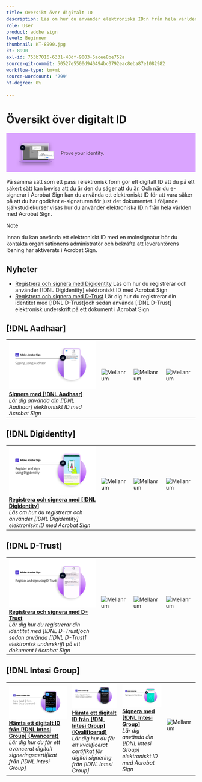 ```yaml
---
title: Översikt över digitalt ID
description: Läs om hur du använder elektroniska ID:n från hela världen med Acrobat Sign
role: User
product: adobe sign
level: Beginner
thumbnail: KT-8990.jpg
kt: 8990
exl-id: 753b7016-6331-40df-9003-5acee8be752a
source-git-commit: 50527e5500d940494bc0792eac8eba87e1082982
workflow-type: tm+mt
source-wordcount: '299'
ht-degree: 0%

---
```


# Översikt över digitalt ID

![Signera digital ID-bild](../assets/Hero-DigitalID.png)

På samma sätt som ett pass i elektronisk form gör ett digitalt ID att du på ett säkert sätt kan bevisa att du är den du säger att du är. Och när du e-signerar i Acrobat Sign kan du använda ett elektroniskt ID för att vara säker på att du har godkänt e-signaturen för just det dokumentet. I följande självstudiekurser visas hur du använder elektroniska ID:n från hela världen med Acrobat Sign.

>[!NOTE]
>
>Innan du kan använda ett elektroniskt ID med en molnsignatur bör du kontakta organisationens administratör och bekräfta att leverantörens lösning har aktiverats i Acrobat Sign.

## Nyheter

* [Registrera och signera med Digidentity](digidentity-sign.md)
Läs om hur du registrerar och använder [!DNL Digidentity] elektroniskt ID med Acrobat Sign
* [Registrera och signera med D-Trust](d-trust.md)
Lär dig hur du registrerar din identitet med [!DNL D-Trust]och sedan använda [!DNL D-Trust] elektronisk underskrift på ett dokument i Acrobat Sign

## [!DNL Aadhaar]

<table style="table-layout:fixed">
<tr>
 <td>
    <a href="aadhaar-sign.md">
      <img alt="Signera med [!DNL Aadhaar]" src="assets/Aadhaarsign_1280.png" />
    </a>
    <div>
    <a href="aadhaar-sign.md"><strong>Signera med [!DNL Aadhaar]</strong></a>
    </div>
    <em>Lär dig använda din [!DNL Aadhaar] elektroniskt ID med Acrobat Sign</em>
    <br>
  </td>
  <td>
    <img alt="Mellanrum" src="../assets/Whitespacer.png" />
    <div>
    <br>
  </td>
  <td>
    <img alt="Mellanrum" src="../assets/Whitespacer.png" />
    <div>
    <br>
  </td>
  <td>
    <img alt="Mellanrum" src="../assets/Whitespacer.png" />
    <div>
    <br>
  </td>
</tr>
</table>

## [!DNL Digidentity]

<table style="table-layout:fixed">
<tr>
  <td>
    <a href="digidentity-sign.md">
      <img alt="Registrera och signera med en [!DNL Digidentity] digitalt ID" src="assets/Digidentitysign_1280.png" />
    </a>
    <div>
    <a href="digidentity-sign.md"><strong>Registrera och signera med [!DNL Digidentity]</strong></a>
    </div>
    <em>Läs om hur du registrerar och använder [!DNL Digidentity] elektroniskt ID med Acrobat Sign</em>
    <br>
  </td>
  <td>
    <img alt="Mellanrum" src="../assets/Whitespacer.png" />
    <div>
    <br>
  </td>
  <td>
    <img alt="Mellanrum" src="../assets/Whitespacer.png" />
    <div>
    <br>
  </td>
  <td>
    <img alt="Mellanrum" src="../assets/Whitespacer.png" />
    <div>
    <br>
  </td>
</tr>
</table>

## [!DNL D-Trust]

<table style="table-layout:fixed">
<tr>
  <td>
    <a href="d-trust.md">
      <img alt="Registrera och signera med D-Trust" src="assets/Dtrust.png" />
    </a>
    <div>
    <a href="d-trust.md"><strong>Registrera och signera med D-Trust</strong></a>
    </div>
    <em>Lär dig hur du registrerar din identitet med [!DNL D-Trust]och sedan använda [!DNL D-Trust] elektronisk underskrift på ett dokument i Acrobat Sign</em>
    <br>
  </td>
  <td>
    <img alt="Mellanrum" src="../assets/Whitespacer.png" />
    <div>
    <br>
  </td>
  <td>
    <img alt="Mellanrum" src="../assets/Whitespacer.png" />
    <div>
    <br>
  </td>
  <td>
    <img alt="Mellanrum" src="../assets/Whitespacer.png" />
    <div>
    <br>
  </td>
  </tr>
  </table>

## [!DNL Intesi Group]

<table style="table-layout:fixed">
<tr>
  <td>
    <a href="intesi-advanced.md">
      <img alt="Hämta ett digitalt ID från Intesi Group (avancerat)" src="assets/IntesiAdvanced_1280.png" />
    </a>
    <div>
    <a href="intesi-advanced.md"><strong>Hämta ett digitalt ID från [!DNL Intesi Group] (Avancerat)</strong></a>
    </div>
    <em>Lär dig hur du får ett avancerat digitalt signeringscertifikat från [!DNL Intesi Group]</em>
    <br>
  </td>
  <td>
    <a href="intesi-qualified.md">
      <img alt="Hämta ett digitalt ID från [!DNL Intesi Group] (Kvalificerad)" src="assets/IntesiQualified_1280.png" />
    </a>
    <div>
    <a href="intesi-qualified.md"><strong>Hämta ett digitalt ID från [!DNL Intesi Group] (Kvalificerad)</strong></a>
    </div>
    <em>Lär dig hur du får ett kvalificerat certifikat för digital signering från [!DNL Intesi Group]</em>
    <br>
  </td>
  <td>
    <a href="intesi-sign.md">
      <img alt="Signera med Intesi Group" src="assets/IntesiSign_1280.png" />
    </a>
    <div>
    <a href="intesi-sign.md"><strong>Signera med [!DNL Intesi Group]</strong></a>
    </div>
    <em>Lär dig använda din [!DNL Intesi Group] elektroniskt ID med Acrobat Sign</em>
    <br>
  </td>
  <td>
    <img alt="Mellanrum" src="../assets/Whitespacer.png" />
    <div>
    <br>
  </td>
</tr>
</table>
